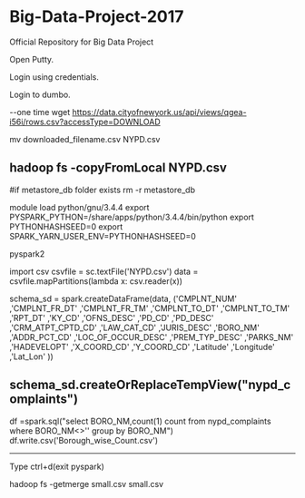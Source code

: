 # Big-Data-Project-2017
 Official Repository for Big Data Project

Open Putty.

Login using credentials.

Login to dumbo.

--one time
wget https://data.cityofnewyork.us/api/views/qgea-i56i/rows.csv?accessType=DOWNLOAD

mv downloaded_filename.csv NYPD.csv

hadoop fs -copyFromLocal NYPD.csv
--

#if metastore_db folder exists
rm -r metastore_db

module load python/gnu/3.4.4
export PYSPARK_PYTHON=/share/apps/python/3.4.4/bin/python
export PYTHONHASHSEED=0
export SPARK_YARN_USER_ENV=PYTHONHASHSEED=0

pyspark2

import csv
csvfile = sc.textFile('NYPD.csv')
data = csvfile.mapPartitions(lambda x: csv.reader(x))

schema_sd = spark.createDataFrame(data, ('CMPLNT_NUM'  ,'CMPLNT_FR_DT' 	,'CMPLNT_FR_TM' ,'CMPLNT_TO_DT' ,'CMPLNT_TO_TM' ,'RPT_DT' 		,'KY_CD' ,'OFNS_DESC' ,'PD_CD' 	,'PD_DESC' ,'CRM_ATPT_CPTD_CD' 	,'LAW_CAT_CD' ,'JURIS_DESC' ,'BORO_NM' ,'ADDR_PCT_CD' 	,'LOC_OF_OCCUR_DESC' ,'PREM_TYP_DESC' ,'PARKS_NM'  ,'HADEVELOPT' ,'X_COORD_CD' 	,'Y_COORD_CD' ,'Latitude' ,'Longitude' 	,'Lat_Lon' ))

schema_sd.createOrReplaceTempView("nypd_complaints")
-------

df =spark.sql("select BORO_NM,count(1) count from nypd_complaints where BORO_NM<>'' group by BORO_NM")
df.write.csv('Borough_wise_Count.csv')

-------

Type ctrl+d(exit pyspark)

hadoop fs -getmerge small.csv small.csv 
